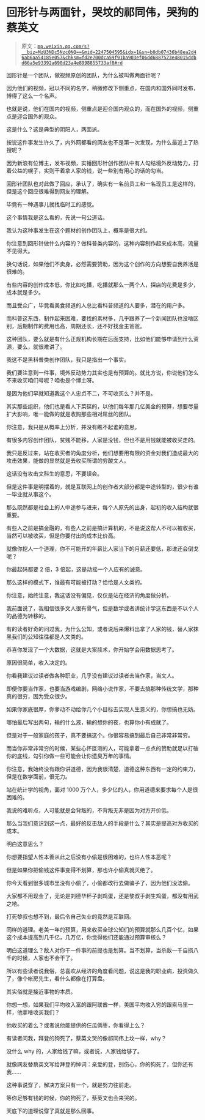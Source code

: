 # 回形针与两面针，哭坟的祁同伟，哭狗的蔡英文

> 原文：[`mp.weixin.qq.com/s?__biz=MzU3NDc5Nzc0NQ==&mid=2247504595&idx=1&sn=b0db07436b48ea2d46ab6aa54185e057&chksm=fd2e700dca59f91ba903ef06dd6887523e48015ddbd66a5e93392a690d23a4e8998855733af8#rd`](http://mp.weixin.qq.com/s?__biz=MzU3NDc5Nzc0NQ==&mid=2247504595&idx=1&sn=b0db07436b48ea2d46ab6aa54185e057&chksm=fd2e700dca59f91ba903ef06dd6887523e48015ddbd66a5e93392a690d23a4e8998855733af8#rd)

回形针是一个团队，做视频原创的团队，为什么被叫做两面针呢？ 

因为他们的视频，冠以不同的名字，稍微修改下侧重点，在国内和国外同时发布，博得了这么一个名声。

也就是说，他们在国内的视频，侧重点是迎合国内观众的，而在国外的视频，侧重点是迎合国外的观众。

这是什么？这是典型的阴阳人，两面派。

按说这件事发生许久了，内外网都看的网友也不是第一次发现，为什么最近上了热搜呢？ 

因为新浪有位博主，发布视频，实锤回形针创作团队中有人勾结境外反动势力，打着公益的幌子，实则干着拿人家的钱，说一些别有用心的话的勾当。

回形针团队也对此做了回应，承认了，确实有一名前员工和一名现员工是这样的，但是这个回应很难得到网友的理解。 

毕竟有一种遇事儿就找临时工的感觉。

这个事情我是这么看的，先说一句公道话。 

我认为这种事发生在这个题材的创作团队上，概率是很大的。 

你注意到回形针做什么内容的？做科普类内容的，这种内容制作起来成本高，流量不见得大。

换句话说，如果他们不卖身，必然需要赞助，因为这个创作的方向想要自我养活是很难的。 

有些内容的创作成本低，你比如吃播，吃播就那么一两个人，探店的花费是多少，成本就是多少。 

而且受众广，毕竟看美食频道的人总比看科普频道的人要多，潜在的用户多。

而科普这东西，制作起来困难，要找的素材多，几乎跟养了一个新闻团队也没啥区别，后期制作的费用也高，周期还长，还不好找金主爸爸。 

这种团队，要么就是有什么正规机构长期在后面支持，比如他们能够申请到什么资源，要么，就很难讲了。

我这不是黑科普类创作团队，我只是指出一个事实。 

我们要注意到一件事，境外反动势力其实也是有预算的。就比方说，你说他们怎么不来收买咱们号呢？咱也是个博主呀。

是因为他们早就知道我这个人忠贞不二，不可收买么？并不是。 

其实那些组织，他们也是看人下菜碟的，以他们每年那几亿美金的预算，想要尽量扩大影响，唯一能做的就是收购那些相对屌丝的团队。 

你注意，我只是从概率上分析，并没有瞧不起谁的意思。 

有很多内容创作团队，贫贱不能移，人家是没钱，但也不是用钱就能被收买走的。 

我只是反过来，站在收买者的角度分析，他们想要用有限的资金对我们造成最大的攻击效果，能做的显然就是去收买所谓的穷酸文人。

这话没有攻击文科生的意思，不要误会。 

但是这件事是明摆着的，就是互联网上的创作者大部分都是中途转型的，很少有谁一毕业就从事这个。

那么既然都是社会上的人中途参与进来，每个人原先的出身，起初的收入结构就很重要。 

有些人之前是搞金融的，有些人之前是搞计算机的，不是说这帮人不可以被收买，当然可以被收买，但是你要付出的成本比价高。 

就像你挖人一个道理，你不可能开的年薪比人家当下的月薪还要低，那谁还会倒戈呢？ 

你最起码都要 2 倍，3 倍起，这是动摇一个人应有的诚意。

那么这样的模式下，谁最有可能被打动？恰恰是人文类的。 

你注意，始终注意，我这话没有偏见，仅仅是站在经济的角度做分析。 

我前面说了，我相信很多文人很有骨气，但是数学或者讲统计学这东西是不以个人的品德为转移的。 

有的读者好奇的问过我，为什么公知，或者说后来爆料出拿了人家的钱，替人家抹黑我们的公知往往都是人文类的。 

恭喜你发现了一个大数据，这就是大案牍术，你开始学会用数据思考了。 

原因很简单，收入决定的。 

你看我建议过读者做各种职业，几乎没有建议过读者去当作家，当文人。

即便你要当作家，也要当游戏编剧，网络小说作家，不要去搞那种传统文学，那种真的很穷，因为受众很少。

如果你家底很厚，你爹动不动给你几个小目标去实现人生意义的，你想搞也无妨。 

哪怕最后写出两句，输的什么液，输的想你的夜，也算你小有成就了。

但是对于一般家庭的孩子，真不要搞这个。你很容易搞到最后自己非常非常穷。 

而当你非常非常穷的时候，某些心怀叵测的人，可能拿着一点点的赞助就足以打破你的底线，勾引你做一些可能会让你遗臭万年的事情。

你注意，我始终没有跟你讲道德，因为我很清楚，道德这种东西有一定的约束力，但是在数学面前，很无力。 

站在统计学的视角，面对 1000 万个人，多少亿的人，你用道德来要求每个人是很困难的。

我说的难听点，人可能就是会背叛的，不背叛无非是因为对方开价低。 

那么当我们意识到这一点，最好的反击敌人的手段是什么？其实是提高对方收买的成本。 

明白这意思么？ 

你想要指望人性本善从此之后没有小偷是很困难的，也许人性本恶呢？

但是如果你把偷钱这件事变得不划算，那也许小偷真就灭绝了。 

你今天看到很多城市里没有小偷了，小偷都改行去做骗子了，因为他们没法偷。 

大家都不用现金了，无论是刘德华杯子剥鸡蛋，还是黎叔手剥生鸡蛋，都没有用武之地。

打死黎叔也想不到，最后令自己失业的竟然是互联网。

同样的道理。老美一年的预算，用来收买全球公知们的预算就那么几百个亿，如果这个成本提高到几千亿，几万亿，你觉得他们还能通过预算审核么？ 

明白这道理么？敌人对你干一件事的前提也是划算。当不划算，当杀敌一千自损八千的时候，人家也不会干了。 

所以有些读者说我俗，总喜欢从经济的角度看问题，说这是我的职业病，投资做久了，像个帐房先生，看什么都像在打算盘。 

其实俗就是接近事物的本质。 

你想一想，如果我们平均收入富的跟阿联酋一样，美国平均收入穷的跟索马里一样，他拿啥收买我们？ 

他收买的着么？或者说他能提供的仨瓜俩枣，你看得上么？ 

有读者问我，拜登的狗死了，蔡英文哭的像祁同伟上坟一样，why？

没什么 why 的，人家给钱了嘛，或者说，人家钱给够了。 

就像网友替蔡英文写给拜登的悼词：亲爱的登，别伤心，你的狗死了，但你还有我......

这种事说穿了，解决方案只有一个，就是努力往前走。 

等你足够有钱的时候，你的狗死了，蔡英文也会来哭的。

天底下的道理说穿了真就是那么回事。
